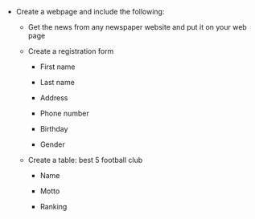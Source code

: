 - Create a webpage and include the following:

    - Get the news from any newspaper website and put it on your web page

    - Create a registration form
        - First name
        
        - Last name
        
        - Address

        - Phone number

        - Birthday

        - Gender

    - Create a table: best 5 football club

        - Name

        - Motto

        - Ranking